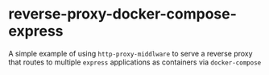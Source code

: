 # reverse-proxy-docker-compose-express

A simple example of using `http-proxy-middlware` to serve a reverse proxy that routes to multiple `express` applications as containers via `docker-compose`
